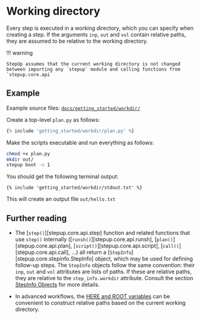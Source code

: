 # Working directory

Every step is executed in a working directory, which you can specify when creating a step.
If the arguments `inp`, `out` and `vol` contain relative paths,
they are assumed to be relative to the working directory.

!!! warning

    StepUp assumes that the current working directory is not changed
    between importing any `stepup` module and calling functions from `stepup.core.api`

## Example

Example source files: [`docs/getting_started/workdir/`](https://github.com/reproducible-reporting/stepup-core/tree/main/docs/getting_started/workdir)

Create a top-level `plan.py` as follows:

```python
{% include 'getting_started/workdir/plan.py' %}
```

Make the scripts executable and run everything as follows:

```bash
chmod +x plan.py
mkdir out/
stepup boot -n 1
```

You should get the following terminal output:

```text
{% include 'getting_started/workdir/stdout.txt' %}
```

This will create an output file `out/hello.txt`

## Further reading

- The [`step()`][stepup.core.api.step] function
  and related functions that use `step()` internally
  ([`runsh()`][stepup.core.api.runsh], [`plan()`][stepup.core.api.plan],
  [`script()`][stepup.core.api.script], [`call()`][stepup.core.api.call], ...)
  all return a [`StepInfo`][stepup.core.stepinfo.StepInfo] object,
  which may be used for defining follow-up steps.
  The `StepInfo` objects follow the same convention:
  their `inp`, `out` and `vol` attributes are lists of paths.
  If these are relative paths, they are relative to the `step_info.workdir` attribute.
  Consult the section [StepInfo Objects](../advanced_topics/step_info.md) for more details.

- In advanced workflows, the [HERE and ROOT variables](../advanced_topics/here_and_root.md)
  can be convenient to construct relative paths based on the current working directory.
